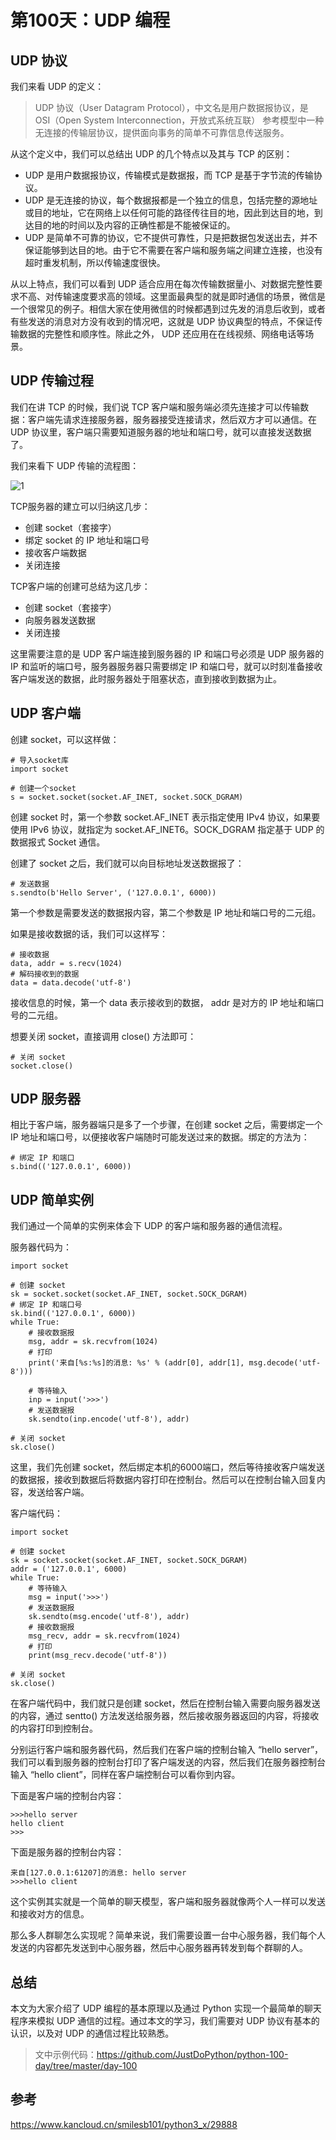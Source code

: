 # 第100天：UDP 编程

## UDP 协议

我们来看 UDP 的定义：

> UDP 协议（User Datagram Protocol），中文名是用户数据报协议，是 OSI（Open System Interconnection，开放式系统互联） 参考模型中一种无连接的传输层协议，提供面向事务的简单不可靠信息传送服务。

从这个定义中，我们可以总结出 UDP 的几个特点以及其与 TCP 的区别：

+ UDP 是用户数据报协议，传输模式是数据报，而 TCP 是基于字节流的传输协议。
+ UDP 是无连接的协议，每个数据报都是一个独立的信息，包括完整的源地址或目的地址，它在网络上以任何可能的路径传往目的地，因此到达目的地，到达目的地的时间以及内容的正确性都是不能被保证的。
+ UDP 是简单不可靠的协议，它不提供可靠性，只是把数据包发送出去，并不保证能够到达目的地。由于它不需要在客户端和服务端之间建立连接，也没有超时重发机制，所以传输速度很快。

从以上特点，我们可以看到 UDP 适合应用在每次传输数据量小、对数据完整性要求不高、对传输速度要求高的领域。这里面最典型的就是即时通信的场景，微信是一个很常见的例子。相信大家在使用微信的时候都遇到过先发的消息后收到，或者有些发送的消息对方没有收到的情况吧，这就是 UDP 协议典型的特点，不保证传输数据的完整性和顺序性。除此之外， UDP 还应用在在线视频、网络电话等场景。

## UDP 传输过程

我们在讲 TCP 的时候，我们说 TCP 客户端和服务端必须先连接才可以传输数据：客户端先请求连接服务器，服务器接受连接请求，然后双方才可以通信。在 UDP 协议里，客户端只需要知道服务器的地址和端口号，就可以直接发送数据了。

我们来看下 UDP 传输的流程图：

![1](../Image/Python-UDP%E7%BC%96%E7%A8%8B/1.png)

TCP服务器的建立可以归纳这几步：

+ 创建 socket（套接字）
+ 绑定 socket 的 IP 地址和端口号
+ 接收客户端数据
+ 关闭连接

TCP客户端的创建可总结为这几步：

+ 创建 socket（套接字）
+ 向服务器发送数据
+ 关闭连接

这里需要注意的是 UDP 客户端连接到服务器的 IP 和端口号必须是 UDP 服务器的 IP 和监听的端口号，服务器服务器只需要绑定 IP 和端口号，就可以时刻准备接收客户端发送的数据，此时服务器处于阻塞状态，直到接收到数据为止。

## UDP 客户端

创建 socket，可以这样做：

```auto
# 导入socket库
import socket

# 创建一个socket
s = socket.socket(socket.AF_INET, socket.SOCK_DGRAM)
```

创建 socket 时，第一个参数 socket.AF_INET 表示指定使用 IPv4 协议，如果要使用 IPv6 协议，就指定为 socket.AF_INET6。SOCK_DGRAM 指定基于 UDP 的数据报式 Socket 通信。

创建了 socket 之后，我们就可以向目标地址发送数据报了：

```auto
# 发送数据
s.sendto(b'Hello Server', ('127.0.0.1', 6000))
```

第一个参数是需要发送的数据报内容，第二个参数是 IP 地址和端口号的二元组。

如果是接收数据的话，我们可以这样写：

```auto
# 接收数据
data, addr = s.recv(1024)
# 解码接收到的数据
data = data.decode('utf-8')
```

接收信息的时候，第一个 data 表示接收到的数据， addr 是对方的 IP 地址和端口号的二元组。

想要关闭 socket，直接调用 close() 方法即可：

```auto
# 关闭 socket
socket.close()
```

## UDP 服务器

相比于客户端，服务器端只是多了一个步骤，在创建 socket 之后，需要绑定一个 IP 地址和端口号，以便接收客户端随时可能发送过来的数据。绑定的方法为：

```auto
# 绑定 IP 和端口
s.bind(('127.0.0.1', 6000))
```

## UDP 简单实例

我们通过一个简单的实例来体会下 UDP 的客户端和服务器的通信流程。

服务器代码为：

```auto
import socket

# 创建 socket
sk = socket.socket(socket.AF_INET, socket.SOCK_DGRAM)
# 绑定 IP 和端口号
sk.bind(('127.0.0.1', 6000))
while True:
    # 接收数据报
    msg, addr = sk.recvfrom(1024)
    # 打印
    print('来自[%s:%s]的消息: %s' % (addr[0], addr[1], msg.decode('utf-8')))

    # 等待输入
    inp = input('>>>')
    # 发送数据报
    sk.sendto(inp.encode('utf-8'), addr)

# 关闭 socket
sk.close()
```

这里，我们先创建 socket，然后绑定本机的6000端口，然后等待接收客户端发送的数据报，接收到数据后将数据内容打印在控制台。然后可以在控制台输入回复内容，发送给客户端。

客户端代码：

```auto
import socket

# 创建 socket
sk = socket.socket(socket.AF_INET, socket.SOCK_DGRAM)
addr = ('127.0.0.1', 6000)
while True:
    # 等待输入
    msg = input('>>>')
    # 发送数据报
    sk.sendto(msg.encode('utf-8'), addr)
    # 接收数据报
    msg_recv, addr = sk.recvfrom(1024)
    # 打印
    print(msg_recv.decode('utf-8'))

# 关闭 socket
sk.close()
```

在客户端代码中，我们就只是创建 socket，然后在控制台输入需要向服务器发送的内容，通过 sentto() 方法发送给服务器，然后接收服务器返回的内容，将接收的内容打印到控制台。

分别运行客户端和服务器代码，然后我们在客户端的控制台输入 “hello server”，我们可以看到服务器的控制台打印了客户端发送的内容，然后我们在服务器控制台输入 “hello client”，同样在客户端控制台可以看你到内容。

下面是客户端的控制台内容：

```auto
>>>hello server
hello client
>>>
```

下面是服务器的控制台内容：

```auto
来自[127.0.0.1:61207]的消息: hello server
>>>hello client
```

这个实例其实就是一个简单的聊天模型，客户端和服务器就像两个人一样可以发送和接收对方的信息。

那么多人群聊怎么实现呢？简单来说，我们需要设置一台中心服务器，我们每个人发送的内容都先发送到中心服务器，然后中心服务器再转发到每个群聊的人。

## 总结

本文为大家介绍了 UDP 编程的基本原理以及通过 Python 实现一个最简单的聊天程序来模拟 UDP 通信的过程。通过本文的学习，我们需要对 UDP 协议有基本的认识，以及对 UDP 的通信过程比较熟悉。

> 文中示例代码：<https://github.com/JustDoPython/python-100-day/tree/master/day-100>

## 参考

<https://www.kancloud.cn/smilesb101/python3_x/29888>
